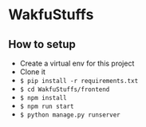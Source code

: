 # WakfuStuffs

## How to setup


- Create a virtual env for this project
- Clone it
- `$ pip install -r requirements.txt`
- `$ cd WakfuStuffs/frontend`
- `$ npm install`
- `$ npm run start`
- `$ python manage.py runserver`
